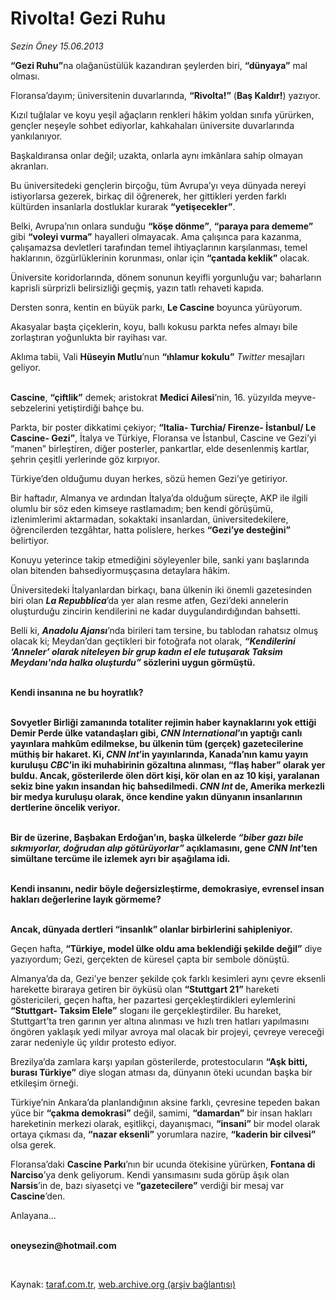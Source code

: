 # Rivolta! Gezi Ruhu

*Sezin Öney 15.06.2013*

<div class="yazi"><p><b>“Gezi Ruhu”</b>na olağanüstülük kazandıran şeylerden biri, <b>“dünyaya”</b> mal olması.</p>
<p>Floransa’dayım; üniversitenin duvarlarında, <b>“Rivolta!”</b> (<b>Baş Kaldır!</b>) yazıyor.</p>
<p>Kızıl tuğlalar ve koyu yeşil ağaçların renkleri hâkim yoldan sınıfa yürürken, gençler neşeyle sohbet ediyorlar, kahkahaları üniversite duvarlarında yankılanıyor.</p>
<p>Başkaldıransa onlar değil; uzakta, onlarla aynı imkânlara sahip olmayan akranları. </p>
<p>Bu üniversitedeki gençlerin birçoğu, tüm Avrupa’yı veya dünyada nereyi istiyorlarsa gezerek, birkaç dil öğrenerek, her gittikleri yerden farklı kültürden insanlarla dostluklar kurarak <b>“yetişecekler”</b>. </p>
<p>Belki, Avrupa’nın onlara sunduğu <b>“köşe dönme”</b>, <b>“paraya para dememe”</b> gibi <b>“voleyi vurma”</b> hayalleri olmayacak. Ama çalışınca para kazanma, çalışamazsa devletleri tarafından temel ihtiyaçlarının karşılanması, temel haklarının, özgürlüklerinin korunması, onlar için <b>“çantada keklik”</b> olacak.</p>
<p>Üniversite koridorlarında, dönem sonunun keyifli yorgunluğu var; baharların kaprisli sürprizli belirsizliği geçmiş, yazın tatlı rehaveti kapıda.</p>
<p>Dersten sonra, kentin en büyük parkı, <b>Le Cascine</b> boyunca yürüyorum.</p>
<p>Akasyalar başta çiçeklerin, koyu, ballı kokusu parkta nefes almayı bile zorlaştıran yoğunlukta bir rayihası var. </p>
<p>Aklıma tabii, Vali <b>Hüseyin Mutlu</b>’nun <b>“ıhlamur kokulu”</b> <i>Twitter</i> mesajları geliyor. </p>
<p><b><br/>Cascine</b>, <b>“çiftlik”</b> demek; aristokrat <b>Medici Ailesi</b>’nin, 16. yüzyılda meyve-sebzelerini yetiştirdiği bahçe bu.</p>
<p>Parkta, bir poster dikkatimi çekiyor; <b>“Italia- Turchia/ Firenze- İstanbul/ Le Cascine- Gezi”</b>, İtalya ve Türkiye, Floransa ve İstanbul, Cascine ve Gezi’yi “manen” birleştiren, diğer posterler, pankartlar, elde desenlenmiş kartlar, şehrin çeşitli yerlerinde göz kırpıyor.</p>
<p>Türkiye’den olduğumu duyan herkes, sözü hemen Gezi’ye getiriyor. </p>
<p>Bir haftadır, Almanya ve ardından İtalya’da olduğum süreçte, AKP ile ilgili olumlu bir söz eden kimseye rastlamadım; ben kendi görüşümü, izlenimlerimi aktarmadan, sokaktaki insanlardan, üniversitedekilere, öğrencilerden tezgâhtar, hatta polislere, herkes <b>“Gezi’ye desteğini”</b> belirtiyor.</p>
<p>Konuyu yeterince takip etmediğini söyleyenler bile, sanki yanı başlarında olan bitenden bahsediyormuşçasına detaylara hâkim.</p>
<p>Üniversitedeki İtalyanlardan birkaçı, bana ülkenin iki önemli gazetesinden biri olan <b><i>La Repubblica</i></b>’da yer alan resme atfen, Gezi’deki annelerin oluşturduğu zincirin kendilerini ne kadar duygulandırdığından bahsetti. </p>
<p>Belli ki, <b><i>Anadolu Ajansı</i></b>’nda birileri tam tersine, bu tablodan rahatsız olmuş olacak ki; Meydan’dan geçtikleri bir fotoğrafa not olarak, <b><i>“</i></b><strong><i>Kendilerini ‘Anneler’ olarak niteleyen bir grup kadın el ele tutuşarak Taksim Meydanı'nda halka oluşturdu”</i></strong><strong> </strong><strong>sözlerini uygun görmüştü.</strong><strong></strong></p>
<p><strong><br/>Kendi insanına ne bu hoyratlık?</strong><strong></strong></p>
<p><strong><br/>Sovyetler Birliği zamanında totaliter rejimin haber kaynaklarını yok ettiği Demir Perde ülke vatandaşları gibi, </strong><strong><i>CNN International</i></strong><strong>’ın yaptığı canlı yayınlara mahkûm edilmekse, bu ülkenin tüm (gerçek) gazetecilerine müthiş bir hakaret. Ki, <i>CNN Int</i>’in yayınlarında, Kanada’nın kamu yayın kuruluşu </strong><strong><i>CBC</i></strong><strong>’in iki muhabirinin gözaltına alınması, </strong><strong>“flaş haber”</strong><strong> olarak yer buldu. Ancak, gösterilerde ölen dört kişi, kör olan en az 10 kişi, yaralanan sekiz bine yakın insandan hiç bahsedilmedi. <i>CNN Int</i> de, Amerika merkezli bir medya kuruluşu olarak, önce kendine yakın dünyanın insanlarının dertlerine öncelik veriyor. </strong></p>
<p><strong><br/>Bir de üzerine, Başbakan Erdoğan’ın, başka ülkelerde </strong><strong><i>“biber gazı bile sıkmıyorlar, doğrudan alıp götürüyorlar”</i></strong><strong> açıklamasını, gene <i>CNN Int</i>’ten simültane tercüme ile izlemek ayrı bir aşağılama idi.</strong></p>
<p><strong><br/>Kendi insanını, nedir böyle değersizleştirme, demokrasiye, evrensel insan hakları değerlerine layık görmeme?</strong></p>
<p><strong><br/>Ancak, dünyada dertleri </strong><strong>“insanlık”</strong><strong> olanlar birbirlerini sahipleniyor.</strong></p>
<p>Geçen hafta, <b>“Türkiye, model ülke oldu ama beklendiği şekilde değil”</b> diye yazıyordum; Gezi, gerçekten de küresel çapta bir sembole dönüştü.</p>
<p>Almanya’da da, Gezi’ye benzer şekilde çok farklı kesimleri aynı çevre eksenli harekette biraraya getiren bir öyküsü olan <b>“Stuttgart 21”</b> hareketi göstericileri, geçen hafta, her pazartesi gerçekleştirdikleri eylemlerini <b>“Stuttgart- Taksim Elele”</b> sloganı ile gerçekleştirdiler. Bu hareket, Stuttgart’ta tren garının yer altına alınması ve hızlı tren hatları yapılmasını öngören yaklaşık yedi milyar avroya mal olacak bir projeyi, çevreye vereceği zarar nedeniyle üç yıldır protesto ediyor.</p>
<p>Brezilya’da zamlara karşı yapılan gösterilerde, protestocuların <b>“Aşk bitti, burası Türkiye”</b> diye slogan atması da, dünyanın öteki ucundan başka bir etkileşim örneği.</p>
<p>Türkiye’nin Ankara’da planlandığının aksine farklı, çevresine tepeden bakan yüce bir <b>“çakma demokrasi”</b> değil, samimi, <b>“damardan”</b> bir insan hakları hareketinin merkezi olarak, eşitlikçi, dayanışmacı, <b>“insani”</b> bir model olarak ortaya çıkması da, <b>“nazar eksenli”</b> yorumlara nazire, <b>“kaderin bir cilvesi”</b> olsa gerek.</p>
<p>Floransa’daki <b>Cascine Parkı</b>’nın bir ucunda ötekisine yürürken, <b>Fontana di Narciso</b>’ya denk geliyorum. Kendi yansımasını suda görüp âşık olan <b>Narsis</b>’in de, bazı siyasetçi ve <b>“gazetecilere”</b> verdiği bir mesaj var <b>Cascine</b>’den.</p>
<p>Anlayana...</p><b>
<p><br/>oneysezin@hotmail.com</p>
<p></p></b> 
</div>

Kaynak: [taraf.com.tr](http://www.taraf.com.tr:80/sezin-oney/makale-rivolta-gezi-ruhu.htm), [web.archive.org (arşiv bağlantısı)](http://web.archive.org/web/20130617053538/http://www.taraf.com.tr:80/sezin-oney/makale-rivolta-gezi-ruhu.htm)
